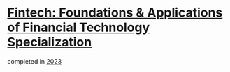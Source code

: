 # [Fintech: Foundations & Applications of Financial Technology Specialization](https://www.coursera.org/specializations/wharton-fintech)

completed in [2023](https://www.coursera.org/account/accomplishments/specialization/6846G85UYH9Q)

